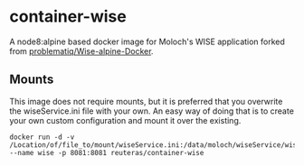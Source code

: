 # container-wise

A node8:alpine based docker image for Moloch's WISE application forked from [problematiq/Wise-alpine-Docker](https://github.com/problematiq/Wise-alpine-Docker).

## Mounts

This image does not require mounts, but it is preferred that you overwrite the wiseService.ini file with your own. An easy way of doing that is to create your own custom configuration and mount it over the existing. 

    docker run -d -v /Location/of/file_to/mount/wiseService.ini:/data/moloch/wiseService/wiseService.ini --name wise -p 8081:8081 reuteras/container-wise
